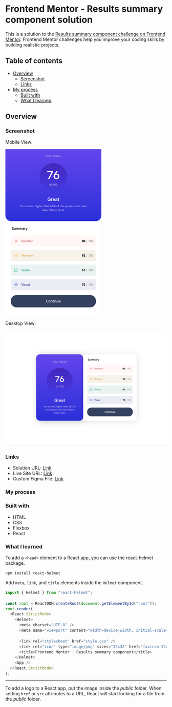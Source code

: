 # Frontend Mentor - Results summary component solution

This is a solution to the [Results summary component challenge on Frontend Mentor](https://www.frontendmentor.io/challenges/results-summary-component-CE_K6s0maV). Frontend Mentor challenges help you improve your coding skills by building realistic projects.

## Table of contents

- [Overview](#overview)
  - [Screenshot](#screenshot)
  - [Links](#links)
- [My process](#my-process)
  - [Built with](#built-with)
  - [What I learned](#what-i-learned)

## Overview

### Screenshot

Mobile View:

<img src='public/images/2023-03-08-17-11-20.png' width='300'>

Desktop View:

<img src='public/images/2023-03-09-10-22-10.png' width='600'>

### Links

- Solution URL: [Link](https://github.com/jerryren527/results-summary-component-react)
- Live Site URL: [Link](https://jerryren527.github.io/results-summary-component-react/)
- Custom Figma File: [Link](https://www.figma.com/file/CoyaiGK65EDfxxG6gBsYqK/results-summary-component?node-id=0%3A1&t=ymMQQHLFnNxsrOfO-1)

### My process

### Built with

- HTML
- CSS
- Flexbox
- React

### What I learned

To add a `<head>` element to a React app, you can use the react-helmet package.

```
npm install react-helmet
```

Add `meta`, `link`, and `title` elements inside the `Helmet` component.

```js
import { Helmet } from "react-helmet";

const root = ReactDOM.createRoot(document.getElementById("root"));
root.render(
  <React.StrictMode>
    <Helmet>
      <meta charset="UTF-8" />
      <meta name="viewport" content="width=device-width, initial-scale=1.0" />

      <link rel="stylesheet" href="style.css" />
      <link rel="icon" type="image/png" sizes="32x32" href="favicon-32x32.png" />
      <title>Frontend Mentor | Results summary component</title>
    </Helmet>
    <App />
  </React.StrictMode>
);
```

---

To add a logo to a React app, put the image inside the _public_ folder. When setting `href` or `src` attributes to a URL, React will start looking for a file from the _public_ folder.
